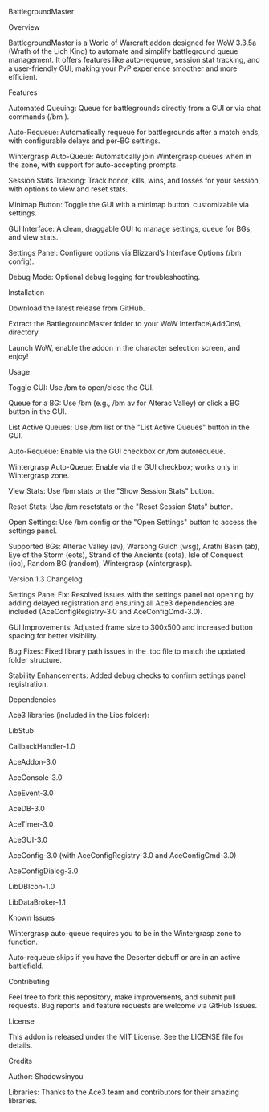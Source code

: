 BattlegroundMaster

Overview

BattlegroundMaster is a World of Warcraft addon designed for WoW 3.3.5a (Wrath of the Lich King) to automate and simplify battleground queue management. It offers features like auto-requeue, session stat tracking, and a user-friendly GUI, making your PvP experience smoother and more efficient.

Features





Automated Queuing: Queue for battlegrounds directly from a GUI or via chat commands (/bm <bg>).



Auto-Requeue: Automatically requeue for battlegrounds after a match ends, with configurable delays and per-BG settings.



Wintergrasp Auto-Queue: Automatically join Wintergrasp queues when in the zone, with support for auto-accepting prompts.



Session Stats Tracking: Track honor, kills, wins, and losses for your session, with options to view and reset stats.



Minimap Button: Toggle the GUI with a minimap button, customizable via settings.



GUI Interface: A clean, draggable GUI to manage settings, queue for BGs, and view stats.



Settings Panel: Configure options via Blizzard’s Interface Options (/bm config).



Debug Mode: Optional debug logging for troubleshooting.

Installation





Download the latest release from GitHub.



Extract the BattlegroundMaster folder to your WoW Interface\AddOns\ directory.



Launch WoW, enable the addon in the character selection screen, and enjoy!

Usage





Toggle GUI: Use /bm to open/close the GUI.



Queue for a BG: Use /bm <bg> (e.g., /bm av for Alterac Valley) or click a BG button in the GUI.



List Active Queues: Use /bm list or the "List Active Queues" button in the GUI.



Auto-Requeue: Enable via the GUI checkbox or /bm autorequeue.



Wintergrasp Auto-Queue: Enable via the GUI checkbox; works only in Wintergrasp zone.



View Stats: Use /bm stats or the "Show Session Stats" button.



Reset Stats: Use /bm resetstats or the "Reset Session Stats" button.



Open Settings: Use /bm config or the "Open Settings" button to access the settings panel.



Supported BGs: Alterac Valley (av), Warsong Gulch (wsg), Arathi Basin (ab), Eye of the Storm (eots), Strand of the Ancients (sota), Isle of Conquest (ioc), Random BG (random), Wintergrasp (wintergrasp).

Version 1.3 Changelog





Settings Panel Fix: Resolved issues with the settings panel not opening by adding delayed registration and ensuring all Ace3 dependencies are included (AceConfigRegistry-3.0 and AceConfigCmd-3.0).



GUI Improvements: Adjusted frame size to 300x500 and increased button spacing for better visibility.



Bug Fixes: Fixed library path issues in the .toc file to match the updated folder structure.



Stability Enhancements: Added debug checks to confirm settings panel registration.

Dependencies





Ace3 libraries (included in the Libs folder):





LibStub



CallbackHandler-1.0



AceAddon-3.0



AceConsole-3.0



AceEvent-3.0



AceDB-3.0



AceTimer-3.0



AceGUI-3.0



AceConfig-3.0 (with AceConfigRegistry-3.0 and AceConfigCmd-3.0)



AceConfigDialog-3.0



LibDBIcon-1.0



LibDataBroker-1.1

Known Issues





Wintergrasp auto-queue requires you to be in the Wintergrasp zone to function.



Auto-requeue skips if you have the Deserter debuff or are in an active battlefield.

Contributing

Feel free to fork this repository, make improvements, and submit pull requests. Bug reports and feature requests are welcome via GitHub Issues.

License

This addon is released under the MIT License. See the LICENSE file for details.

Credits





Author: Shadowsinyou



Libraries: Thanks to the Ace3 team and contributors for their amazing libraries.
